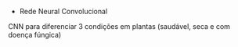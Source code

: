 - Rede Neural Convolucional

CNN para diferenciar 3 condições em plantas (saudável, seca e com doença fúngica)